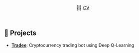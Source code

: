 <div align="center">
  <p align="center">
    💁‍♂️ <a href="https://tcornille.github.io/blog">CV</a>
  </p>
</div>
<br/>

## 💼 Projects

* [**Tradee**](https://github.com/tco89/tradee): Cryptocurrency trading bot using Deep Q-Learning

<!--
**tco89/tco89** is a ✨ _special_ ✨ repository because its `README.md` (this file) appears on your GitHub profile.

Here are some ideas to get you started:

- 🔭 I’m currently working on ...
- 🌱 I’m currently learning ...
- 👯 I’m looking to collaborate on ...
- 🤔 I’m looking for help with ...
- 💬 Ask me about ...
- 📫 How to reach me: ...
- 😄 Pronouns: ...
- ⚡ Fun fact: ...
-->
